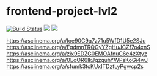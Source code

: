 # frontend-project-lvl2
[![Build Status](https://travis-ci.org/Altuninovich/frontend-project-lvl2.svg?branch=master)](https://travis-ci.org/Altuninovich/frontend-project-lvl2)
<a href="https://codeclimate.com/github/Altuninovich/frontend-project-lvl2/maintainability"><img src="https://api.codeclimate.com/v1/badges/468693a6ff577fc31a60/maintainability" /></a>
<a href="https://codeclimate.com/github/Altuninovich/frontend-project-lvl2/test_coverage"><img src="https://api.codeclimate.com/v1/badges/468693a6ff577fc31a60/test_coverage" /></a>

 https://asciinema.org/a/Ioe90C9q7z71u5WfD1U5e2SJu
 https://asciinema.org/a/FgdmnTRQGyYZgHuJCZf7o4xnS
 https://asciinema.org/a/zix9EDZG0EMOAfnuC6e4zXtyz
 https://asciinema.org/a/0EoOR6IkJgzguhYWPsKoGi4wJ
 https://asciinema.org/a/sfumk3tcKUxITDztLyPgwcp2s